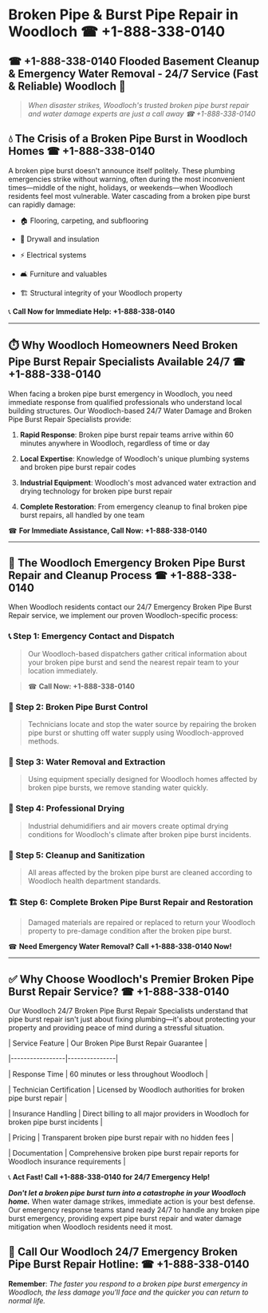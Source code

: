 # Broken Pipe & Burst Pipe Repair in Woodloch ☎ +1-888-338-0140  
## ☎ +1-888-338-0140 Flooded Basement Cleanup & Emergency Water Removal - 24/7 Service (Fast & Reliable) Woodloch 🚨  

> *When disaster strikes, Woodloch's trusted broken pipe burst repair and water damage experts are just a call away ☎ +1-888-338-0140*  

## 💧 The Crisis of a Broken Pipe Burst in Woodloch Homes ☎ +1-888-338-0140  

A broken pipe burst doesn't announce itself politely. These plumbing emergencies strike without warning, often during the most inconvenient times—middle of the night, holidays, or weekends—when Woodloch residents feel most vulnerable. Water cascading from a broken pipe burst can rapidly damage:  

* 🏠 Flooring, carpeting, and subflooring  
* 🧱 Drywall and insulation  
* ⚡ Electrical systems  
* 🛋️ Furniture and valuables  
* 🏗️ Structural integrity of your Woodloch property  

📞 **Call Now for Immediate Help: +1-888-338-0140**  

---  

## ⏱️ Why Woodloch Homeowners Need Broken Pipe Burst Repair Specialists Available 24/7 ☎ +1-888-338-0140  

When facing a broken pipe burst emergency in Woodloch, you need immediate response from qualified professionals who understand local building structures. Our Woodloch-based 24/7 Water Damage and Broken Pipe Burst Repair Specialists provide:  

1. **Rapid Response**: Broken pipe burst repair teams arrive within 60 minutes anywhere in Woodloch, regardless of time or day  
2. **Local Expertise**: Knowledge of Woodloch's unique plumbing systems and broken pipe burst repair codes  
3. **Industrial Equipment**: Woodloch's most advanced water extraction and drying technology for broken pipe burst repair  
4. **Complete Restoration**: From emergency cleanup to final broken pipe burst repairs, all handled by one team  

☎ **For Immediate Assistance, Call Now: +1-888-338-0140**  

---  

## 🔧 The Woodloch Emergency Broken Pipe Burst Repair and Cleanup Process ☎ +1-888-338-0140  

When Woodloch residents contact our 24/7 Emergency Broken Pipe Burst Repair service, we implement our proven Woodloch-specific process:  

### 📞 Step 1: Emergency Contact and Dispatch  
> Our Woodloch-based dispatchers gather critical information about your broken pipe burst and send the nearest repair team to your location immediately.  
> ☎ **Call Now: +1-888-338-0140**  

### 🚿 Step 2: Broken Pipe Burst Control  
> Technicians locate and stop the water source by repairing the broken pipe burst or shutting off water supply using Woodloch-approved methods.  

### 🌊 Step 3: Water Removal and Extraction  
> Using equipment specially designed for Woodloch homes affected by broken pipe bursts, we remove standing water quickly.  

### 💨 Step 4: Professional Drying  
> Industrial dehumidifiers and air movers create optimal drying conditions for Woodloch's climate after broken pipe burst incidents.  

### 🧼 Step 5: Cleanup and Sanitization  
> All areas affected by the broken pipe burst are cleaned according to Woodloch health department standards.  

### 🏗️ Step 6: Complete Broken Pipe Burst Repair and Restoration  
> Damaged materials are repaired or replaced to return your Woodloch property to pre-damage condition after the broken pipe burst.  

☎ **Need Emergency Water Removal? Call +1-888-338-0140 Now!**  

---  

## ✅ Why Choose Woodloch's Premier Broken Pipe Burst Repair Service? ☎ +1-888-338-0140  

Our Woodloch 24/7 Broken Pipe Burst Repair Specialists understand that pipe burst repair isn't just about fixing plumbing—it's about protecting your property and providing peace of mind during a stressful situation.  

| Service Feature | Our Broken Pipe Burst Repair Guarantee |  
|-----------------|---------------|  
| Response Time | 60 minutes or less throughout Woodloch |  
| Technician Certification | Licensed by Woodloch authorities for broken pipe burst repair |  
| Insurance Handling | Direct billing to all major providers in Woodloch for broken pipe burst incidents |  
| Pricing | Transparent broken pipe burst repair with no hidden fees |  
| Documentation | Comprehensive broken pipe burst repair reports for Woodloch insurance requirements |  

📞 **Act Fast! Call +1-888-338-0140 for 24/7 Emergency Help!**  

***Don't let a broken pipe burst turn into a catastrophe in your Woodloch home.*** When water damage strikes, immediate action is your best defense. Our emergency response teams stand ready 24/7 to handle any broken pipe burst emergency, providing expert pipe burst repair and water damage mitigation when Woodloch residents need it most.  

## 📱 Call Our Woodloch 24/7 Emergency Broken Pipe Burst Repair Hotline: ☎ +1-888-338-0140  

**Remember**: *The faster you respond to a broken pipe burst emergency in Woodloch, the less damage you'll face and the quicker you can return to normal life.*